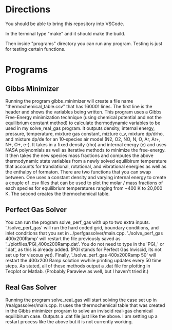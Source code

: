 # Directions

You should be able to bring this repository into VSCode.  

In the terminal type "make" and it should make the build. 

Then inside "programs" directory you can run any program. Testing is just for testing certain functions. 

# Programs

## Gibbs Minimizer

Running the program gibbs_minimizer will create a file name "thermochemical_table.csv" that has 160001 lines. The first line is the header and shows the variables being written. 
This program uses a Gibbs Free-Energy minimization technique (using chemical potential and not the equilibrium constant method) to calculate thermodynamic variables to be used in 
my solve_real_gas program. It outputs density, internal energy, pressure, temperature, mixture gas constant, mizture c_v, mixture dp/drho, and mixture dp/de for an 10-species air model
(N2, O2, NO, N, O, Ar, Ar+, N+, O+, e-). It takes in a fixed density (rho) and internal energy (e) and uses NASA polynomials as well as iterative methods to minimize the free-energy. It
then takes the new species mass fractions and computes the above thermodynamic state variables from a newly solved equilibirum temperature that accounts for translational, rotational,
and vibrational energies as well as the enthalpy of formaton. There are two functions that you can swap between. One uses a constant density and varying internal energy to create a couple
of .csv files that can be used to plot the molar / mass fractions of each species for equilibrium temperatures ranging from ~400 K to 20,000 K. The second creates the thermochemical table.

## Perfect Gas Solver

You can run the program solve_perf_gas with up to two extra inputs. './solve_perf_gas' will run the hard coded grid, boundary conditions, and inlet conditions that you set in ../perfgassolver/main.cpp.
'./solve_perf_gas 400x200Ramp' will restart the file previously saved as '../plotfiles/PGI_400x200Ramp.dat'. You do not need to type in the 'PGI_' or '.dat', as this is already added. (PGI stands for 
Perfect Gas Inviscid, its not set up for viscous yet). Finally, './solve_perf_gas 400x200Ramp 50' will restart the 400x200 Ramp solution wwhile printing updates every 50 time steps. As stated, all of these
methods output a .dat file for plotting in Tecplot or Matlab. (Probably Paraview as well, but I haven't tried it.)

## Real Gas Solver

Running the program solve_real_gas will start solving the case set up in /realgassolver/main.cpp. It uses the thermochemical table that was created in the Gibbs minimizer program to solve an inviscid real-gas 
chemical equilibirum case. Outputs a .dat file just like the above. I am setting up a restart process like the above but it is not currently working.

